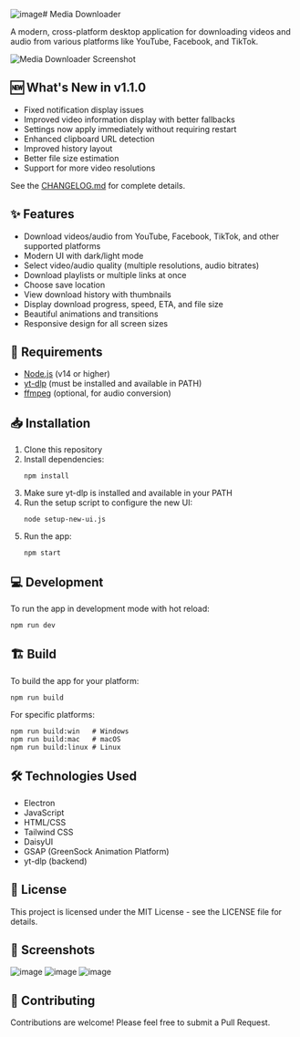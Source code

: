 ![image](https://github.com/user-attachments/assets/79dbcbfd-b84f-497e-9616-b36958e9c71f)# Media Downloader

A modern, cross-platform desktop application for downloading videos and audio from various platforms like YouTube, Facebook, and TikTok.

![Media Downloader Screenshot](![image](https://github.com/user-attachments/assets/7bc3dd8a-648b-4471-b1b6-ab70121e6c0f))

## 🆕 What's New in v1.1.0

- Fixed notification display issues
- Improved video information display with better fallbacks
- Settings now apply immediately without requiring restart
- Enhanced clipboard URL detection
- Improved history layout
- Better file size estimation
- Support for more video resolutions

See the [CHANGELOG.md](CHANGELOG.md) for complete details.

## ✨ Features

- Download videos/audio from YouTube, Facebook, TikTok, and other supported platforms
- Modern UI with dark/light mode
- Select video/audio quality (multiple resolutions, audio bitrates)
- Download playlists or multiple links at once
- Choose save location
- View download history with thumbnails
- Display download progress, speed, ETA, and file size
- Beautiful animations and transitions
- Responsive design for all screen sizes

## 🔧 Requirements

- [Node.js](https://nodejs.org/) (v14 or higher)
- [yt-dlp](https://github.com/yt-dlp/yt-dlp) (must be installed and available in PATH)
- [ffmpeg](https://ffmpeg.org/) (optional, for audio conversion)

## 📥 Installation

1. Clone this repository
2. Install dependencies:
   ```
   npm install
   ```
3. Make sure yt-dlp is installed and available in your PATH
4. Run the setup script to configure the new UI:
   ```
   node setup-new-ui.js
   ```
5. Run the app:
   ```
   npm start
   ```

## 💻 Development

To run the app in development mode with hot reload:
```
npm run dev
```

## 🏗️ Build

To build the app for your platform:
```
npm run build
```

For specific platforms:
```
npm run build:win   # Windows
npm run build:mac   # macOS
npm run build:linux # Linux
```

## 🛠️ Technologies Used

- Electron
- JavaScript
- HTML/CSS
- Tailwind CSS
- DaisyUI
- GSAP (GreenSock Animation Platform)
- yt-dlp (backend)

## 📝 License

This project is licensed under the MIT License - see the LICENSE file for details.

## 📸 Screenshots

![image](https://github.com/user-attachments/assets/b9f4ae7a-d433-4176-8396-ab76d47762b5)
![image](https://github.com/user-attachments/assets/9a2101ff-ecd8-4009-a391-4c6f6653940e)
![image](https://github.com/user-attachments/assets/ea6995a2-ac68-4d80-8892-338a72c43121)


## 🤝 Contributing

Contributions are welcome! Please feel free to submit a Pull Request.

